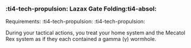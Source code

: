 ### :ti4-tech-propulsion: **Lazax Gate Folding**:ti4-absol:

Requirements: :ti4-tech-propulsion: :ti4-tech-propulsion:

During your tactical actions, you treat your home system and the Mecatol Rex system as if they each contained a gamma (γ) wormhole.
